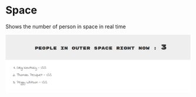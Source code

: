 # Space
Shows the number of person in space in real time

![Alt text](https://github.com/adityathebe/Space/blob/master/img-space.png)
